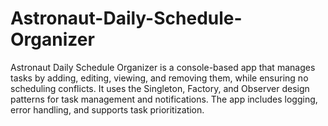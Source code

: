 # Astronaut-Daily-Schedule-Organizer
Astronaut Daily Schedule Organizer is a console-based app that manages tasks by adding, editing, viewing, and removing them, while ensuring no scheduling conflicts. It uses the Singleton, Factory, and Observer design patterns for task management and notifications. The app includes logging, error handling, and supports task prioritization.
